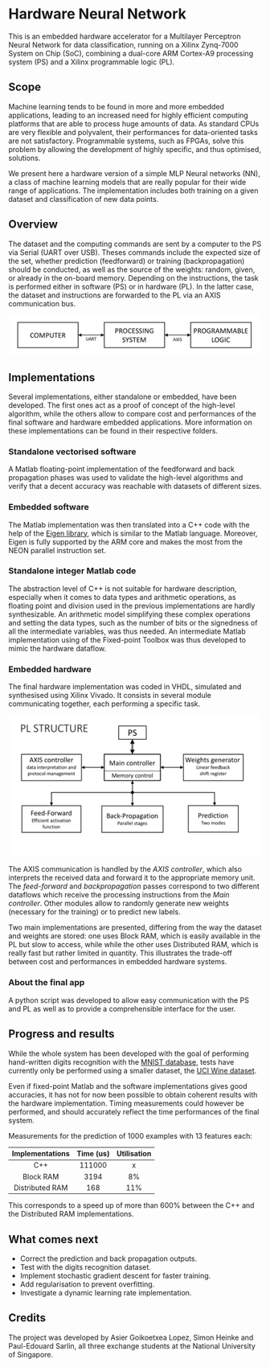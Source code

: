 # Hardware Neural Network

This is an embedded hardware accelerator for a Multilayer Perceptron Neural Network for data classification, running on a Xilinx Zynq-7000 System on Chip (SoC), combining a dual-core ARM Cortex-A9 processing system (PS) and a Xilinx programmable logic (PL).

## Scope

Machine learning tends to be found in more and more embedded applications, leading to an increased need for highly efficient computing platforms that are able to process huge amounts of data. As standard CPUs are very flexible and polyvalent, their performances for data-oriented tasks are not satisfactory. Programmable systems, such as FPGAs, solve this problem by allowing the development of highly specific, and thus optimised, solutions.

We present here a hardware version of a simple MLP Neural networks (NN), a class of machine learning models that are really popular for their wide range of applications. The implementation includes both training on a given dataset and classification of new data points.

## Overview

The dataset and the computing commands are sent by a computer to the PS via Serial (UART over USB). Theses commands include the expected size of the set, whether prediction (feedforward) or training (backpropagation) should be conducted, as well as the source of the weights: random, given, or already in the on-board memory.
Depending on the instructions, the task is performed either in software (PS) or in hardware (PL). In the latter case, the dataset and instructions are forwarded to the PL via an AXIS communication bus.

<p align="center">
	<img src="doc/diagrams/overall.jpg" width="500"/>
</p>

## Implementations

Several implementations, either standalone or embedded, have been developed. The first ones act as a proof of concept of the high-level algorithm, while the others allow to compare cost and performances of the final software and hardware embedded applications.
More information on these implementations can be found in their respective folders.

### Standalone vectorised software

A Matlab floating-point implementation of the feedforward and back propagation phases was used to validate the high-level algorithms and verify that a decent accuracy was reachable with datasets of different sizes.

### Embedded software

The Matlab implementation was then translated into a C++ code with the help of the [Eigen library](http://eigen.tuxfamily.org/index.php?title=Main_Page), which is similar to the Matlab language. Moreover, Eigen is fully supported by the ARM core and makes the most from the NEON parallel instruction set.

### Standalone integer Matlab code

The abstraction level of C++ is not suitable for hardware description, especially when it comes to data types and arithmetic operations, as floating point and division used in the previous implementations are hardly synthesizable. An arithmetic model simplifying these complex operations and setting the data types, such as the number of bits or the signedness of all the intermediate variables, was thus needed. An intermediate Matlab implementation using of the Fixed-point Toolbox was thus developed to mimic the hardware dataflow.

### Embedded hardware

The final hardware implementation was coded in VHDL, simulated and synthesised using Xilinx Vivado. It consists in several module communicating together, each performing a specific task. 

<p align="center">
	<img src="doc/diagrams/PL.jpg" width="500"/>
</p>

The AXIS communication is handled by the *AXIS controller*, which also interprets the received data and forward it to the appropriate memory unit. The *feed-forward* and *backpropagation* passes correspond to two different dataflows which receive the processing instructions from the *Main controller*. Other modules allow to randomly generate new weights (necessary for the training) or to predict new labels.

Two main implementations are presented, differing from the way the dataset and weights are stored: one uses Block RAM, which is easily available in the PL but slow to access, while while the other uses Distributed RAM, which is really fast but rather limited in quantity. This illustrates the trade-off between cost and performances in embedded hardware systems.

### About the final app

A python script was developed to allow easy communication with the PS and PL as well as to provide a comprehensible interface for the user.

## Progress and results

While the whole system has been developed with the goal of performing hand-written digits recognition with the [MNIST database](http://yann.lecun.com/exdb/mnist/), tests have currently only be performed using a smaller dataset, the [UCI Wine dataset](https://archive.ics.uci.edu/ml/datasets/Wine).

Even if fixed-point Matlab and the software implementations gives good accuracies, it has not for now been possible to obtain coherent results with the hardware implementation. Timing measurements could however be performed, and should accurately reflect the time performances of the final system.

Measurements for the prediction of 1000 examples with 13 features each:

| Implementations	| Time (us)	| Utilisation 	|
| :---:			| :---:		| :---:		|
| C++ 			| 111000		| x			|
| Block RAM		| 3194		| 8%			|
| Distributed RAM	| 168			| 11%			|

This corresponds to a speed up of more than 600% between the C++ and the Distributed RAM implementations.


## What comes next

* Correct the prediction and back propagation outputs.
* Test with the digits recognition dataset.
* Implement stochastic gradient descent for faster training.
* Add regularisation to prevent overfitting.
* Investigate a dynamic learning rate implementation.

## Credits

The project was developed by Asier Goikoetxea Lopez, Simon Heinke and Paul-Edouard Sarlin, all three exchange students at the National University of Singapore.


